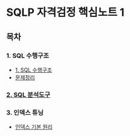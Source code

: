 # SQLP 자격검정 핵심노트 1

## 목차

### 1. SQL 수행구조

-   [1. SQL 수행구조](./1.%20SQL%20수행구조/1.%20SQL%20수행구조.md)
-   [문제정리](./1.%20SQL%20수행구조/1.%20SQL%20수행구조.md)

### [2. SQL 분석도구](./2.%20SQL%20분석도구/2.%20SQL%20분석도구%20.md)

### 3. 인덱스 튜닝

-   [인덱스 기본 원리](./3.%20인덱스%20튜닝/1.%20인덱스%20기본%20원리.md)
